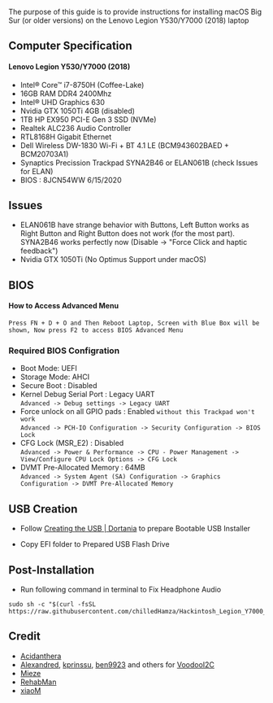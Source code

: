 The purpose of this guide is to provide instructions for installing macOS Big Sur (or older versions) on the Lenovo Legion Y530/Y7000 (2018) laptop


## Computer Specification

#### Lenovo Legion Y530/Y7000 (2018)

- Intel® Core™ i7-8750H (Coffee-Lake)
- 16GB RAM DDR4 2400Mhz
- Intel® UHD Graphics 630
- Nvidia GTX 1050Ti 4GB (disabled)
- 1TB HP EX950 PCI-E Gen 3 SSD (NVMe)
- Realtek ALC236 Audio Controller
- RTL8168H Gigabit Ethernet
- Dell Wireless DW-1830 Wi-Fi + BT 4.1 LE (BCM943602BAED + BCM20703A1)
- Synaptics Precission Trackpad SYNA2B46 or ELAN061B (check Issues for ELAN) 
- BIOS : 8JCN54WW 6/15/2020

## Issues
- ELAN061B have strange behavior with Buttons, Left Button works as Right Button and Right Button does not work (for the most part). SYNA2B46 works perfectly now (Disable -> "Force Click and haptic feedback")
- Nvidia GTX 1050Ti (No Optimus Support under macOS)

## BIOS
#### How to Access Advanced Menu
`Press FN + D + O and Then Reboot Laptop, Screen with Blue Box will be shown, Now press F2 to access BIOS Advanced Menu`

### Required BIOS Configration

- Boot Mode: UEFI
- Storage Mode: AHCI
- Secure Boot : Disabled
- Kernel Debug Serial Port : Legacy UART \
 `Advanced -> Debug settings -> Legacy UART`
- Force unlock on all GPIO pads : Enabled `without this Trackpad won't work` \
`Advanced -> PCH-IO Configuration -> Security Configuration -> BIOS Lock`
- CFG Lock (MSR_E2) : Disabled \
`Advanced -> Power & Performance -> CPU - Power Management -> View/Configure CPU Lock Options -> CFG Lock`
- DVMT Pre-Allocated Memory : 64MB \
`Advanced -> System Agent (SA) Configuration -> Graphics Configuration -> DVMT Pre-Allocated Memory`

## USB Creation

- Follow [Creating the USB | Dortania](https://dortania.github.io/OpenCore-Install-Guide/installer-guide/) to prepare Bootable USB Installer

- Copy EFI folder to Prepared USB Flash Drive

## Post-Installation
- Run following command in terminal to Fix Headphone Audio 
```
sudo sh -c "$(curl -fsSL https://raw.githubusercontent.com/chilledHamza/Hackintosh_Legion_Y7000_2018/main/AudioFix.sh)"
```

## Credit
- [Acidanthera](https://github.com/acidanthera)
- [Alexandred](https://github.com/alexandred), [kprinssu](https://github.com/kprinssu), [ben9923](https://github.com/ben9923) and others for [VoodooI2C](https://github.com/VoodooI2C/VoodooI2C)
- [Mieze](https://github.com/Mieze)
- [RehabMan](https://github.com/RehabMan)
- [xiaoM](https://github.com/xiaoMGitHub)
